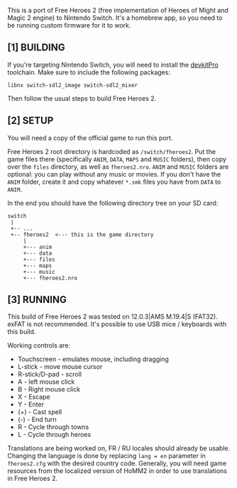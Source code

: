 This is a port of Free Heroes 2 (free implementation of Heroes of Might and Magic 2 engine) to Nintendo Switch.
It's a homebrew app, so you need to be running custom firmware for it to work.


[1] BUILDING
------------

If you're targeting Nintendo Switch, you will need to install the [devkitPro](https://devkitpro.org/) toolchain. Make sure to include the following packages:

    libnx switch-sdl2_image switch-sdl2_mixer

Then follow the usual steps to build Free Heroes 2.


[2] SETUP
---------

You will need a copy of the official game to run this port.

Free Heroes 2 root directory is hardcoded as `/switch/fheroes2`. Put the game files there (specifically `ANIM`, `DATA`, `MAPS` and `MUSIC` folders),
then copy over the `files` directory, as well as `fheroes2.nro`. `ANIM` and `MUSIC` folders are optional: you can play without any music or movies.
If you don't have the `ANIM` folder, create it and copy whatever `*.smk` files you have from `DATA` to `ANIM`.


In the end you should have the following directory tree on your SD card:

    switch
     |
     +-- ...
     +-- fheroes2  <--- this is the game directory
         |
         +--- anim
         +--- data
         +--- files
         +--- maps
         +--- music
         +--- fheroes2.nro


[3] RUNNING
-----------

This build of Free Heroes 2 was tested on 12.0.3|AMS M.19.4|S (FAT32). exFAT is not recommended.
It's possible to use USB mice / keyboards with this build.

Working controls are:
- Touchscreen - emulates mouse, including dragging
- L-stick - move mouse cursor
- R-stick/D-pad - scroll
- A - left mouse click
- B - Right mouse click
- X - Escape
- Y - Enter
- (+) - Cast spell
- (-) - End turn
- R - Cycle through towns
- L - Cycle through heroes

Translations are being worked on, FR / RU locales should already be usable. Changing the language is done
by replacing `lang = en` parameter in `fheroes2.cfg` with the desired country code. Generally, you will need
game resources from the localized version of HoMM2 in order to use translations in Free Heroes 2.
